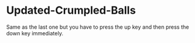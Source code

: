 # Updated-Crumpled-Balls
Same as the last one but you have to press the up key and then press the down key immediately.
